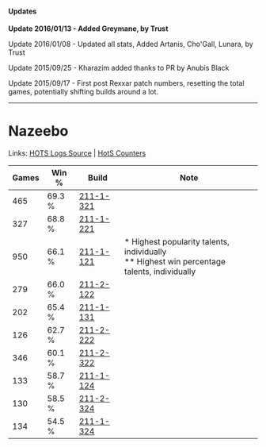 #### Updates
**Update 2016/01/13 - Added Greymane, by Trust**

Update 2016/01/08 - Updated all stats, Added Artanis, Cho'Gall, Lunara, by Trust

Update 2015/09/25 - Kharazim added thanks to PR by Anubis Black

Update 2015/09/17 - First post Rexxar patch numbers, resetting the total games, potentially shifting builds around a lot.

***

# Nazeebo

Links: [HOTS Logs Source](https://www.hotslogs.com/Sitewide/HeroDetails?Hero=Nazeebo) | [HotS Counters](http://hotscounters.com/#/hero/Nazeebo)

Games  | Win %  | Build     | Note
-----  | -----  | -----     | ----
465    | 69.3 % | [211-1-321](http://www.heroesfire.com/hots/talent-calculator/nazeebo#kCtP) | 
327    | 68.8 % | [211-1-221](http://www.heroesfire.com/hots/talent-calculator/nazeebo#kCrr) | 
950    | 66.1 % | [211-1-121](http://www.heroesfire.com/hots/talent-calculator/nazeebo#kCqH) | * Highest popularity talents, individually <br/>** Highest win percentage talents, individually
279    | 66.0 % | [211-2-122](http://www.heroesfire.com/hots/talent-calculator/nazeebo#kD3w) | 
202    | 65.4 % | [211-1-131](http://www.heroesfire.com/hots/talent-calculator/nazeebo#kCqR) | 
126    | 62.7 % | [211-2-222](http://www.heroesfire.com/hots/talent-calculator/nazeebo#kD5U) | 
346    | 60.1 % | [211-2-322](http://www.heroesfire.com/hots/talent-calculator/nazeebo#kD72) | 
133    | 58.7 % | [211-1-124](http://www.heroesfire.com/hots/talent-calculator/nazeebo#kCqK) | 
130    | 58.5 % | [211-2-324](http://www.heroesfire.com/hots/talent-calculator/nazeebo#kD74) | 
134    | 54.5 % | [211-1-324](http://www.heroesfire.com/hots/talent-calculator/nazeebo#kCtS) | 
